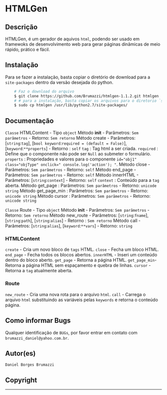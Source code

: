 # HTMLGen

## Descrição

HTMLGen, é um gerador de aquivos `html`, podendo ser usado em framewoks de desenvolvimento web para gerar páginas dinâmicas de meio rápido, prático e fácil.

## Instalação

Para se fazer a instalação, basta copiar o diretório de download para a `site-packages` dentro da versão desejada do python.

```bash
	# Faz o download do arquivo
	$ git clone https://github.com/Brumazzi/htmlgen-1.1.2.git htmlgen
	# # para a instalação, basta copiar os arquivos para o diretorio `site-packages`
	$ sudo cp htmlgen /usr/lib/python2.7/site-packages/
```

## Documentação

`Classe` HTMLContent - Tipo `object`
  Método __init__ - Parâmetros: `Sem parâmetros` - Retorno: `Sem retorno`
  Método create - Parâmetros: [`string`:`tag`], [`bool keyword`:`required = (default = False)`], [`keyword`:`**properts`] - Retorno : `self`
    `tag` : Tag html a ser criada.
    `required` : Define que o componente não pode ser `Null` ao submeter o formulário.
    `properts` : Propriedades e valores para o componente `id="obj1" class="objType" onclick=" console.log('action'); "`.
  Método close - Parâmetros: `Sem parâmetros` - Retorno: `self`
  Método end_page - Parâmetros: `Sem parâmetros` - Retorno: `self`
  Método innerHTML - Parâmetros: [`string`:`context`] - Retorno: `self`
    `context` : Conteúdo para a `tag` aberta.
  Método get_page : Parâmetros: `Sem parâmetros` - Retorno: `unicode string`
  Método get_page_min : Parâmetros: `Sem parâmetros` - Retorno: `unicode string`
  Método cursor : Parâmetros: `Sem parãmetros` - Retorno: `unicode string`

`Classe` Route - Tipo `object`
  Método __init__ - Parâmetros: `Sem parãmetros` - Retorno: `Sem retorno`
  Método new_route - Parâmetros: [`string`:`fname`], [`string`:`path`], [`string`:`alias`] - Retorno : `Sem retorno`
  Método call - Parâmetros: [`string`:`alias`], [`keyword`:`**vars`] - Retorno: `string`

### HTMLContent
  `create`	- Cria um novo bloco de `tags` HTML.
  `close`	- Fecha um bloco HTML.
  `end_page`	- Fecha todos os blocos abertos.
  `innerHTML`	- Inseri um conteúdo dentro do bloco aberto.
  `get_page`	- Retorna a página HTML.
  `get_page_min`- Retorna a página HTML sem espaçamento e quebra de linhas.
  `cursor`	- Retorna a `tag` atualmente aberta.

### Route
  `new_route`	- Cria uma nova rota para o arquivo `html`.
  `call`	- Carrega o arquivo `html` substituindo as variáveis pelas `keywords` e retorna o conteúdo página.

## Como informar Bugs

Qualquer identificação de `BUGs`, por favor entrar em contato com `brumazzi_daniel@yahoo.com.br`.

## Autor(es)

`Daniel Borges Brumazzi`

## Copyright

---
